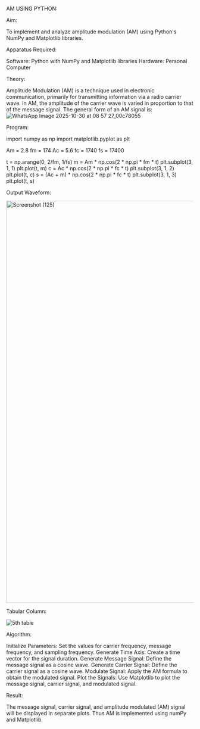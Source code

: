 AM USING PYTHON:

Aim:

To implement and analyze amplitude modulation (AM) using Python's NumPy and Matplotlib libraries.

Apparatus Required:

Software: Python with NumPy and Matplotlib libraries Hardware: Personal Computer

Theory:

Amplitude Modulation (AM) is a technique used in electronic communication, primarily for transmitting information via a radio carrier wave. In AM, the amplitude of the carrier wave is varied in proportion to that of the message signal. The general form of an AM signal is:
![WhatsApp Image 2025-10-30 at 08 57 27_00c78055](https://github.com/user-attachments/assets/e5172107-622e-4b03-a3ed-6623574ba056)

Program:

import numpy as np
import matplotlib.pyplot as plt

Am = 2.8
fm = 174
Ac = 5.6
fc = 1740
fs = 17400

t = np.arange(0, 2/fm, 1/fs)
m = Am * np.cos(2 * np.pi * fm * t)
plt.subplot(3, 1, 1)
plt.plot(t, m)
c = Ac * np.cos(2 * np.pi * fc * t)
plt.subplot(3, 1, 2)
plt.plot(t, c)
s = (Ac + m) * np.cos(2 * np.pi * fc * t)
plt.subplot(3, 1, 3)
plt.plot(t, s)

Output Waveform:

<img width="1920" height="1080" alt="Screenshot (125)" src="https://github.com/user-attachments/assets/1ae41b2a-648b-42f4-a4bd-df86d62a2be1" />

Tabular Column:

![5th table](https://github.com/user-attachments/assets/85f44e15-9734-483c-8d4f-d2b17b19b70b)

Algorithm:

Initialize Parameters: Set the values for carrier frequency, message frequency, and sampling frequency.
Generate Time Axis: Create a time vector for the signal duration.
Generate Message Signal: Define the message signal as a cosine wave.
Generate Carrier Signal: Define the carrier signal as a cosine wave.
Modulate Signal: Apply the AM formula to obtain the modulated signal.
Plot the Signals: Use Matplotlib to plot the message signal, carrier signal, and modulated signal.

Result:

The message signal, carrier signal, and amplitude modulated (AM) signal will be displayed in separate plots. Thus AM is implemented using numPy and Matplotlib.
